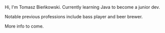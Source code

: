 Hi, I'm Tomasz Bieńkowski.
Currently learning Java to become a junior dev.

Notable previous professions include bass player and beer brewer.

More info to come.
